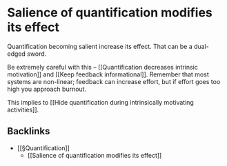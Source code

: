 # Salience of quantification modifies its effect
Quantification becoming salient increase its effect. That can be a dual-edged sword.

Be extremely careful with this – [[Quantification decreases intrinsic motivation]] and [[Keep feedback informational]]. Remember that most systems are non-linear; feedback can increase effort, but if effort goes too high you approach burnout.

This implies to [[Hide quantification during intrinsically motivating activities]].

## Backlinks
* [[§Quantification]]
	* [[Salience of quantification modifies its effect]]

<!-- {BearID:A1168333-A355-4E0E-B39A-165DA703EBB3-810-00000221CABD465D} -->
